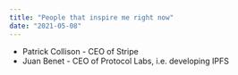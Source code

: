 ```yaml
---
title: "People that inspire me right now"
date: "2021-05-08"
---
```


- Patrick Collison - CEO of Stripe
- Juan Benet - CEO of Protocol Labs, i.e. developing IPFS